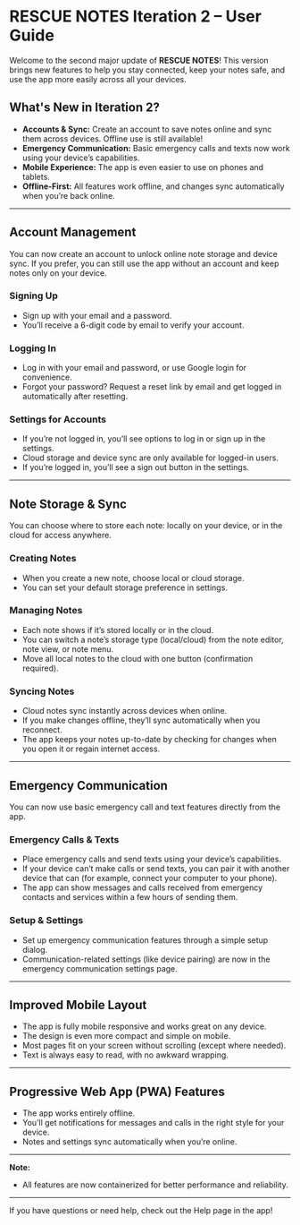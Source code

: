 
# RESCUE NOTES Iteration 2 – User Guide

Welcome to the second major update of **RESCUE NOTES**! This version brings new features to help you stay connected, keep your notes safe, and use the app more easily across all your devices.

## What's New in Iteration 2?

- **Accounts & Sync:** Create an account to save notes online and sync them across devices. Offline use is still available!
- **Emergency Communication:** Basic emergency calls and texts now work using your device’s capabilities.
- **Mobile Experience:** The app is even easier to use on phones and tablets.
- **Offline-First:** All features work offline, and changes sync automatically when you’re back online.

---

## Account Management

You can now create an account to unlock online note storage and device sync. If you prefer, you can still use the app without an account and keep notes only on your device.

### Signing Up
- Sign up with your email and a password.
- You’ll receive a 6-digit code by email to verify your account.

### Logging In
- Log in with your email and password, or use Google login for convenience.
- Forgot your password? Request a reset link by email and get logged in automatically after resetting.

### Settings for Accounts
- If you’re not logged in, you’ll see options to log in or sign up in the settings.
- Cloud storage and device sync are only available for logged-in users.
- If you’re logged in, you’ll see a sign out button in the settings.

---

## Note Storage & Sync

You can choose where to store each note: locally on your device, or in the cloud for access anywhere.

### Creating Notes
- When you create a new note, choose local or cloud storage.
- You can set your default storage preference in settings.

### Managing Notes
- Each note shows if it’s stored locally or in the cloud.
- You can switch a note’s storage type (local/cloud) from the note editor, note view, or note menu.
- Move all local notes to the cloud with one button (confirmation required).

### Syncing Notes
- Cloud notes sync instantly across devices when online.
- If you make changes offline, they’ll sync automatically when you reconnect.
- The app keeps your notes up-to-date by checking for changes when you open it or regain internet access.

---

## Emergency Communication

You can now use basic emergency call and text features directly from the app.

### Emergency Calls & Texts
- Place emergency calls and send texts using your device’s capabilities.
- If your device can’t make calls or send texts, you can pair it with another device that can (for example, connect your computer to your phone).
- The app can show messages and calls received from emergency contacts and services within a few hours of sending them.

### Setup & Settings
- Set up emergency communication features through a simple setup dialog.
- Communication-related settings (like device pairing) are now in the emergency communication settings page.

---

## Improved Mobile Layout

- The app is fully mobile responsive and works great on any device.
- The design is even more compact and simple on mobile.
- Most pages fit on your screen without scrolling (except where needed).
- Text is always easy to read, with no awkward wrapping.

---

## Progressive Web App (PWA) Features

- The app works entirely offline.
- You’ll get notifications for messages and calls in the right style for your device.
- Notes and settings sync automatically when you’re online.

---

**Note:**
- All features are now containerized for better performance and reliability.

---

If you have questions or need help, check out the Help page in the app!